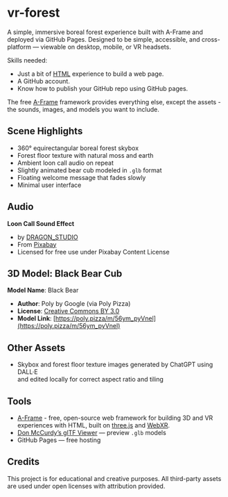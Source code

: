 # vr-forest

A simple, immersive boreal forest experience built with A-Frame and deployed via GitHub Pages.
Designed to be simple, accessible, and cross-platform — viewable on desktop, mobile, or VR headsets.

Skills needed: 

- Just a bit of [HTML](https://developer.mozilla.org/en-US/docs/Web/HTML) experience to build a web page. 
- A GitHub account.
- Know how to publish your GitHub repo using GitHub pages. 

The free [A-Frame](https://aframe.io) framework provides everything else, except the assets - the sounds, images, and models you want to include.

## Scene Highlights

- 360° equirectangular boreal forest skybox
- Forest floor texture with natural moss and earth
- Ambient loon call audio on repeat
- Slightly animated bear cub modeled in `.glb` format
- Floating welcome message that fades slowly
- Minimal user interface


## Audio

**Loon Call Sound Effect** 
- by [DRAGON_STUDIO](https://pixabay.com/users/dragon_studio-38165424/?utm_source=link-attribution&utm_medium=referral&utm_campaign=music&utm_content=335485)  
- From [Pixabay](https://pixabay.com/?utm_source=link-attribution&utm_medium=referral&utm_campaign=music&utm_content=335485)  
- Licensed for free use under Pixabay Content License


## 3D Model: Black Bear Cub

**Model Name**: Black Bear
- **Author**: Poly by Google (via Poly Pizza)
- **License**: [Creative Commons BY 3.0](https://creativecommons.org/licenses/by/3.0/)
- **Model Link**: [https://poly.pizza/m/56ym_pyVnel](https://poly.pizza/m/56ym_pyVnel)

## Other Assets 

- Skybox and forest floor texture images generated by ChatGPT using DALL·E  
  and edited locally for correct aspect ratio and tiling

## Tools

- [A-Frame](https://aframe.io) - free, open-source web framework for building 3D and VR experiences with HTML, built on [three.js](https://threejs.org/) and [WebXR](https://immersiveweb.dev/).
- [Don McCurdy’s glTF Viewer](https://gltf-viewer.donmccurdy.com/) — preview `.glb` models
- GitHub Pages — free hosting


## Credits

This project is for educational and creative purposes. 
All third-party assets are used under open licenses with attribution provided.
